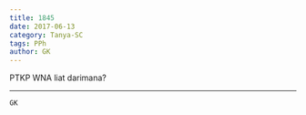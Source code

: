 ```yaml
---
title: 1845
date: 2017-06-13
category: Tanya-SC
tags: PPh
author: GK
---
```


PTKP WNA liat darimana?

---



`GK`
